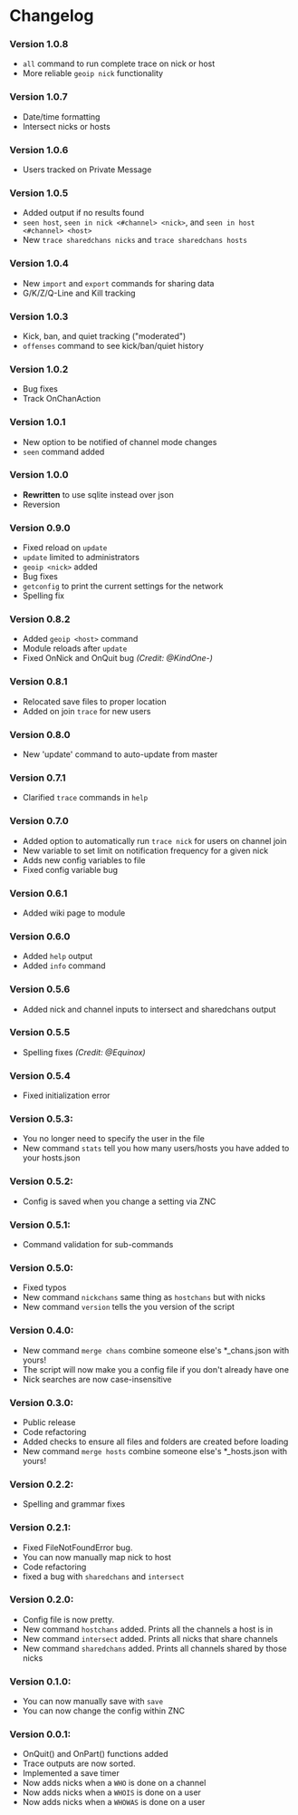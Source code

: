# Changelog

### Version 1.0.8
  * `all` command to run complete trace on nick or host
  * More reliable `geoip nick` functionality

### Version 1.0.7
  * Date/time formatting
  * Intersect nicks or hosts

### Version 1.0.6
  * Users tracked on Private Message

### Version 1.0.5
  * Added output if no results found
  * `seen host`, `seen in nick <#channel> <nick>`, and `seen in host <#channel> <host>`
  * New `trace sharedchans nicks` and `trace sharedchans hosts`

### Version 1.0.4
  * New `import` and `export` commands for sharing data
  * G/K/Z/Q-Line and Kill tracking

### Version 1.0.3
  * Kick, ban, and quiet tracking ("moderated")
  * `offenses` command to see kick/ban/quiet history

### Version 1.0.2
  * Bug fixes
  * Track OnChanAction

### Version 1.0.1
  * New option to be notified of channel mode changes
  * `seen` command added

### Version 1.0.0
  * **Rewritten** to use sqlite instead over json
  * Reversion

### Version 0.9.0
  * Fixed reload on `update`
  * `update` limited to administrators
  * `geoip <nick>` added
  * Bug fixes
  * `getconfig` to print the current settings for the network
  * Spelling fix

### Version 0.8.2
  * Added `geoip <host>` command
  * Module reloads after `update`
  * Fixed OnNick and OnQuit bug *(Credit: @KindOne-)*

### Version 0.8.1
  * Relocated save files to proper location
  * Added on join `trace` for new users

### Version 0.8.0
  * New 'update' command to auto-update from master

### Version 0.7.1
  * Clarified `trace` commands in `help`

### Version 0.7.0
  * Added option to automatically run `trace nick` for users on channel join
  * New variable to set limit on notification frequency for a given nick
  * Adds new config variables to file
  * Fixed config variable bug

### Version 0.6.1
  * Added wiki page to module

### Version 0.6.0
  * Added `help` output
  * Added `info` command

### Version 0.5.6
  * Added nick and channel inputs to intersect and sharedchans output

### Version 0.5.5
  * Spelling fixes *(Credit: @Equinox)*

### Version 0.5.4
  * Fixed initialization error

### Version 0.5.3:
  * You no longer need to specify the user in the file
  * New command `stats` tell you how many users/hosts you have added to your hosts.json

### Version 0.5.2:
  * Config is saved when you change a setting via ZNC

### Version 0.5.1:
  * Command validation for sub-commands

### Version 0.5.0:
  * Fixed typos
  * New command `nickchans` same thing as `hostchans` but with nicks
  * New command `version` tells the you version of the script

### Version 0.4.0:
  * New command `merge chans` combine someone else's \*\_chans.json with yours!
  * The script will now make you a config file if you don't already have one
  * Nick searches are now case-insensitive

### Version 0.3.0:
  * Public release
  * Code refactoring
  * Added checks to ensure all files and folders are created before loading
  * New command `merge hosts` combine someone else's \*\_hosts.json with yours!

### Version 0.2.2:
  * Spelling and grammar fixes

### Version 0.2.1:
  * Fixed FileNotFoundError bug.
  * You can now manually map nick to host
  * Code refactoring
  * fixed a bug with `sharedchans` and `intersect`

### Version 0.2.0:
  * Config file is now pretty.
  * New command `hostchans` added. Prints all the channels a host is in
  * New command `intersect` added. Prints all nicks that share channels
  * New command `sharedchans` added. Prints all channels shared by those nicks

### Version 0.1.0:
  * You can now manually save with `save`
  * You can now change the config within ZNC

### Version 0.0.1:
  * OnQuit() and OnPart() functions added
  * Trace outputs are now sorted.
  * Implemented a save timer
  * Now adds nicks when a `WHO` is done on a channel
  * Now adds nicks when a `WHOIS` is done on a user
  * Now adds nicks when a `WHOWAS` is done on a user
